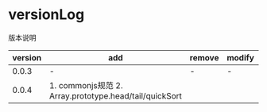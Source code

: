 # versionLog

版本说明

|version|add|remove|modify||
|-|-|-|-|-|
|0.0.3|-|-|-|-|
|0.0.4|1. commonjs规范 2. Array.prototype.head/tail/quickSort||||